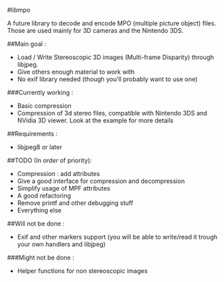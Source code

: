 #libmpo

A future library to decode and encode MPO (multiple picture object) files.
Those are used mainly for 3D cameras and the Nintendo 3DS.


##Main goal :
- Load / Write Stereoscopic 3D images (Multi-frame Disparity) through libjpeg.
- Give others enough material to work with
- No exif library needed (though you'll probably want to use one)

###Currently working :
- Basic compression
- Compression of 3d stereo files, compatible with Nintendo 3DS and NVidia 3D viewer.
  Look at the example for more details


##Requirements :
- libjpeg8 or later


##TODO (In *order* of priority):
- Compression : add attributes
- Give a good interface for compression and decompression
- Simplify usage of MPF attributes
- A good refactoring
- Remove printf and other debugging stuff
- Everything else


##Will not be done :
- Exif and other markers support (you will be able to write/read it trough your own handlers and libjpeg)

###Might not be done :
- Helper functions for non stereoscopic images